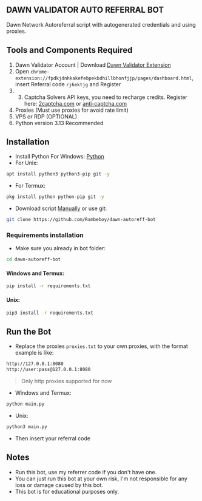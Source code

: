## DAWN VALIDATOR AUTO REFERRAL BOT

Dawn Network Autoreferral script with autogenerated credentials and using proxies.
## Tools and Components Required
1. Dawn Validator Account | Download [Dawn Validator Extension](https://chromewebstore.google.com/detail/dawn-validator-chrome-ext/fpdkjdnhkakefebpekbdhillbhonfjjp)
2. Open ``chrome-extension://fpdkjdnhkakefebpekbdhillbhonfjjp/pages/dashboard.html``, insert Referral code ``rj6ektjg`` and Register
3. 3. Captcha Solvers API keys, you need to recharge credits. Register here: [2captcha.com](https://2captcha.com/) or [anti-captcha.com](https://getcaptchasolution.com)
4. Proxies (Must use proxies for avoid rate limit)
5. VPS or RDP (OPTIONAL)
6. Python version 3.13 Recommended

## Installation
- Install Python For Windows: [Python](https://www.python.org/ftp/python/3.13.0/python-3.13.0-amd64.exe)
- For Unix:
```bash
apt install python3 python3-pip git -y
```
- For Termux:
```bash
pkg install python python-pip git -y
```
- Download script [Manually](https://github.com/Rambeboy/dawn-autoreff-bot/archive/refs/heads/main.zip) or use git:
```bash
git clone https://github.com/Rambeboy/dawn-autoreff-bot
```
### Requirements installation
- Make sure you already in bot folder:
```bash
cd dawn-autoreff-bot
```
#### Windows and Termux:
```bash
pip install -r requirements.txt
```
#### Unix:
```bash
pip3 install -r requirements.txt
```
## Run the Bot
- Replace the proxies ```proxies.txt``` to your own proxies, with the format example is like:
```bash
http://127.0.0.1:8080
http://user:pass@127.0.0.1:8080
```
>Only http proxies supported for now
- Windows and Termux:
```bash
python main.py
```
- Unix:
```bash
python3 main.py
```
- Then insert your referral code
## Notes
- Run this bot, use my referrer code if you don't have one.
- You can just run this bot at your own risk, I'm not responsible for any loss or damage caused by this bot.
- This bot is for educational purposes only.
